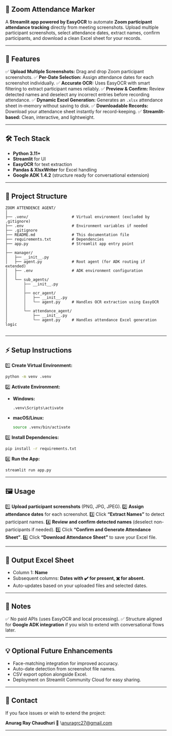 
## 📸 Zoom Attendance Marker

A **Streamlit app powered by EasyOCR** to automate **Zoom participant attendance tracking** directly from meeting screenshots. Upload multiple participant screenshots, select attendance dates, extract names, confirm participants, and download a clean Excel sheet for your records.

---

## 🚀 Features

✅ **Upload Multiple Screenshots:** Drag and drop Zoom participant screenshots.
✅ **Per-Date Selection:** Assign attendance dates for each screenshot individually.
✅ **Accurate OCR:** Uses EasyOCR with smart filtering to extract participant names reliably.
✅ **Preview & Confirm:** Review detected names and deselect any incorrect entries before recording attendance.
✅ **Dynamic Excel Generation:** Generates an `.xlsx` attendance sheet in-memory without saving to disk.
✅ **Downloadable Records:** Download your attendance sheet instantly for record-keeping.
✅ **Streamlit-based:** Clean, interactive, and lightweight.

---

## 🛠️ Tech Stack

* **Python 3.11+**
* **Streamlit** for UI
* **EasyOCR** for text extraction
* **Pandas & XlsxWriter** for Excel handling
* **Google ADK 1.4.2** (structure ready for conversational extension)

---

## 📂 Project Structure

```
ZOOM ATTENDENCE AGENT/
│
├── .venv/                   # Virtual environment (excluded by .gitignore)
├── .env                     # Environment variables if needed
├── .gitignore
├── README.md                # This documentation file
├── requirements.txt         # Dependencies
├── app.py                   # Streamlit app entry point
│
├── manager/
│   ├── __init__.py
│   ├── agent.py             # Root agent (for ADK routing if extended)
│   ├── .env                 # ADK environment configuration
│   │
│   └── sub_agents/
│       ├── __init__.py
│       │
│       ├── ocr_agent/
│       │   ├── __init__.py
│       │   └── agent.py     # Handles OCR extraction using EasyOCR
│       │
│       └── attendance_agent/
│           ├── __init__.py
│           └── agent.py     # Handles attendance Excel generation logic


```

---

## ⚡ Setup Instructions


1️⃣ **Create Virtual Environment:**

```bash
python -m venv .venv
```

2️⃣ **Activate Environment:**

* **Windows:**

  ```bash
  .venv\Scripts\activate
  ```
* **macOS/Linux:**

  ```bash
  source .venv/bin/activate
  ```

3️⃣ **Install Dependencies:**

```bash
pip install -r requirements.txt
```

4️⃣ **Run the App:**

```bash
streamlit run app.py
```

---

## 🖼️ Usage

1️⃣ **Upload participant screenshots** (PNG, JPG, JPEG).
2️⃣ **Assign attendance dates** for each screenshot.
3️⃣ Click **“Extract Names”** to detect participant names.
4️⃣ **Review and confirm detected names** (deselect non-participants if needed).
5️⃣ Click **“Confirm and Generate Attendance Sheet”**.
6️⃣ Click **“Download Attendance Sheet”** to save your Excel file.

---

## 📝 Output Excel Sheet

* Column 1: **Name**
* Subsequent columns: **Dates with ✔️ for present, ✖️ for absent.**
* Auto-updates based on your uploaded files and selected dates.

---

## 🩶 Notes

✅ No paid APIs (uses EasyOCR and local processing).
✅ Structure aligned for **Google ADK integration** if you wish to extend with conversational flows later.

---

## 💡 Optional Future Enhancements

* Face-matching integration for improved accuracy.
* Auto-date detection from screenshot file names.
* CSV export option alongside Excel.
* Deployment on Streamlit Community Cloud for easy sharing.

---

## 📧 Contact

If you face issues or wish to extend the project:

**Anurag Ray Chaudhuri**
📧 \anuragrc27@gmail.com

---

